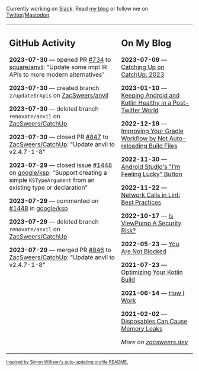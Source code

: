 Currently working on [Slack](https://slack.com/). Read [my blog](https://zacsweers.dev/) or follow me on [Twitter](https://twitter.com/ZacSweers)/[Mastodon](https://hachyderm.io/@ZacSweers).

<table><tr><td valign="top" width="60%">

## GitHub Activity
<!-- githubActivity starts -->
**2023-07-30** — opened PR [#734](https://github.com/square/anvil/pull/734) to [square/anvil](https://github.com/square/anvil): "Update some impl IR APIs to more modern alternatives"

**2023-07-30** — created branch `z/updateIrApis` on [ZacSweers/anvil](https://github.com/ZacSweers/anvil)

**2023-07-30** — deleted branch `renovate/anvil` on [ZacSweers/CatchUp](https://github.com/ZacSweers/CatchUp)

**2023-07-30** — closed PR [#847](https://github.com/ZacSweers/CatchUp/pull/847) to [ZacSweers/CatchUp](https://github.com/ZacSweers/CatchUp): "Update anvil to v2.4.7-1-8"

**2023-07-29** — closed issue [#1448](https://github.com/google/ksp/issues/1448) on [google/ksp](https://github.com/google/ksp): "Support creating a simple `KSTypeArgument` from an existing type or declaration"

**2023-07-29** — commented on [#1448](https://github.com/google/ksp/issues/1448#issuecomment-1656922190) in [google/ksp](https://github.com/google/ksp)

**2023-07-29** — deleted branch `renovate/anvil` on [ZacSweers/CatchUp](https://github.com/ZacSweers/CatchUp)

**2023-07-29** — merged PR [#846](https://github.com/ZacSweers/CatchUp/pull/846) to [ZacSweers/CatchUp](https://github.com/ZacSweers/CatchUp): "Update anvil to v2.4.7-1-8"
<!-- githubActivity ends -->
</td><td valign="top" width="40%">

## On My Blog
<!-- blog starts -->
**2023-07-09** — [Catching Up on CatchUp: 2023](https://www.zacsweers.dev/catching-up-on-catchup-2023/)

**2023-01-10** — [Keeping Android and Kotlin Healthy in a Post-Twitter World](https://www.zacsweers.dev/keeping-android-healthy/)

**2022-12-19** — [Improving Your Gradle Workflow by Not Auto-reloading Build Files](https://www.zacsweers.dev/improving-your-workflow-by-not-auto-reloading-build-files/)

**2022-11-30** — [Android Studio's "I'm Feeling Lucky" Button](https://www.zacsweers.dev/android-studios-im-feeling-lucky-button/)

**2022-11-22** — [Network Calls in Lint: Best Practices](https://www.zacsweers.dev/network-calls-in-lint-best-practices/)

**2022-10-17** — [Is ViewPump A Security Risk?](https://www.zacsweers.dev/is-viewpump-a-security-risk/)

**2022-05-23** — [You Are Not Blocked](https://www.zacsweers.dev/you-are-not-blocked/)

**2021-07-23** — [Optimizing Your Kotlin Build](https://www.zacsweers.dev/optimizing-your-kotlin-build/)

**2021-06-14** — [How I Work](https://www.zacsweers.dev/how-i-work/)

**2021-02-02** — [Disposables Can Cause Memory Leaks](https://www.zacsweers.dev/disposables-can-cause-memory-leaks/)
<!-- blog ends -->
_More on [zacsweers.dev](https://zacsweers.dev/)_
</td></tr></table>

<sub><a href="https://simonwillison.net/2020/Jul/10/self-updating-profile-readme/">Inspired by Simon Willison's auto-updating profile README.</a></sub>